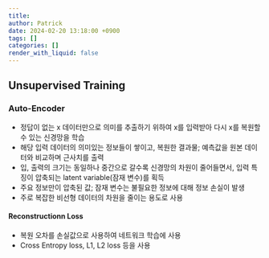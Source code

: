 ```yaml
---
title: 
author: Patrick
date: 2024-02-20 13:18:00 +0900
tags: []
categories: []
render_with_liquid: false
---
```

## Unsupervised Training
### Auto-Encoder
- 정답이 없는 x 데이터만으로 의미를 추출하기 위하여 x를 입력받아 다시 x를 복원할 수 있는 신경망을 학습
- 해당 입력 데이터의 의미있는 정보들이 쌓이고, 복원한 결과물; 예측값을 원본 데이터와 비교하며 근사치를 출력
- 입, 출력의 크기는 동일하나 중간으로 갈수록 신경망의 차원이 줄어들면서, 입력 특징이 압축되는 latent variable(잠재 변수)를 획득
- 주요 정보만이 압축된 값; 잠재 변수는 불필요한 정보에 대해 정보 손실이 발생
- 주로 복잡한 비선형 데이터의 차원을 줄이는 용도로 사용
#### Reconstructionn Loss
- 복원 오차를 손실값으로 사용하여 네트워크 학습에 사용
- Cross Entropy loss, L1, L2 loss 등을 사용